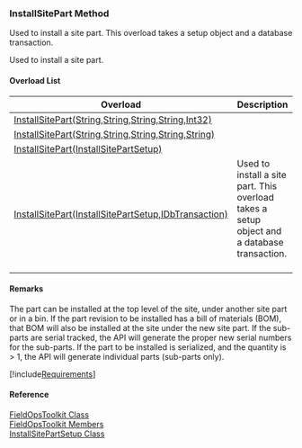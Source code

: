 ﻿### InstallSitePart Method

Used to install a site part. This overload takes a setup object and a database transaction.

Used to install a site part.

#### Overload List

| Overload | Description |
| --- | --- |
| [InstallSitePart(String,String,String,String,Int32)](FChoice.Toolkits.Clarify~FChoice.Toolkits.Clarify.FieldOps.FieldOpsToolkit~InstallSitePart(String,String,String,String,Int32).md) |   |
| [InstallSitePart(String,String,String,String,String)](FChoice.Toolkits.Clarify~FChoice.Toolkits.Clarify.FieldOps.FieldOpsToolkit~InstallSitePart(String,String,String,String,String).md) |   |
| [InstallSitePart(InstallSitePartSetup)](FChoice.Toolkits.Clarify~FChoice.Toolkits.Clarify.FieldOps.FieldOpsToolkit~InstallSitePart(InstallSitePartSetup).md) |   |
| [InstallSitePart(InstallSitePartSetup,IDbTransaction)](FChoice.Toolkits.Clarify~FChoice.Toolkits.Clarify.FieldOps.FieldOpsToolkit~InstallSitePart(InstallSitePartSetup,IDbTransaction).md) | Used to install a site part. This overload takes a setup object and a database transaction.   |

#### Remarks

The part can be installed at the top level of the site, under another site part or in a bin. If the part revision to be installed has a bill of materials (BOM), that BOM will also be installed at the site under the new site part. If the sub-parts are serial tracked, the API will generate the proper new serial numbers for the sub-parts. If the part to be installed is serialized, and the quantity is > 1, the API will generate individual parts (sub-parts only).

[!include[Requirements](../partials/requirements.md)]



#### Reference

[FieldOpsToolkit Class](FChoice.Toolkits.Clarify~FChoice.Toolkits.Clarify.FieldOps.FieldOpsToolkit.md)  
[FieldOpsToolkit Members](FChoice.Toolkits.Clarify~FChoice.Toolkits.Clarify.FieldOps.FieldOpsToolkit_members.md)  
[InstallSitePartSetup Class](FChoice.Toolkits.Clarify~FChoice.Toolkits.Clarify.FieldOps.InstallSitePartSetup.md)